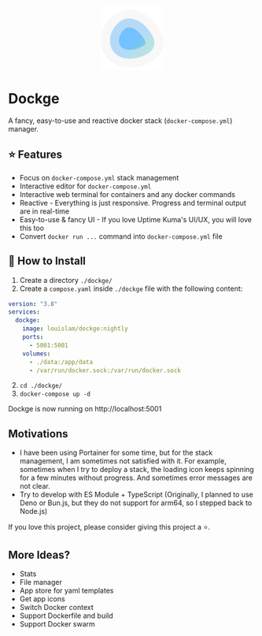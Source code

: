 <div align="center" width="100%">
    <img src="./frontend/public/icon.svg" width="128" alt="" />
</div>

# Dockge

A fancy, easy-to-use and reactive docker stack (`docker-compose.yml`) manager.

## ⭐ Features

- Focus on `docker-compose.yml` stack management
- Interactive editor for `docker-compose.yml`
- Interactive web terminal for containers and any docker commands
- Reactive - Everything is just responsive. Progress and terminal output are in real-time
- Easy-to-use & fancy UI - If you love Uptime Kuma's UI/UX, you will love this too
- Convert `docker run ...` command into `docker-compose.yml` file

## 🔧 How to Install

1. Create a directory `./dockge/`
1. Create a `compose.yaml` inside `./dockge` file with the following content:

```yaml
version: "3.8"
services:
  dockge:
    image: louislam/dockge:nightly
    ports:
      - 5001:5001
    volumes:
      - ./data:/app/data
      - /var/run/docker.sock:/var/run/docker.sock
```

2. `cd ./dockge/`
3. `docker-compose up -d`

Dockge is now running on http://localhost:5001

## Motivations

- I have been using Portainer for some time, but for the stack management, I am sometimes not satisfied with it. For example, sometimes when I try to deploy a stack, the loading icon keeps spinning for a few minutes without progress. And sometimes error messages are not clear.
- Try to develop with ES Module + TypeScript (Originally, I planned to use Deno or Bun.js, but they do not support for arm64, so I stepped back to Node.js)


If you love this project, please consider giving this project a ⭐.

## More Ideas?

- Stats
- File manager
- App store for yaml templates
- Get app icons
- Switch Docker context
- Support Dockerfile and build
- Support Docker swarm


